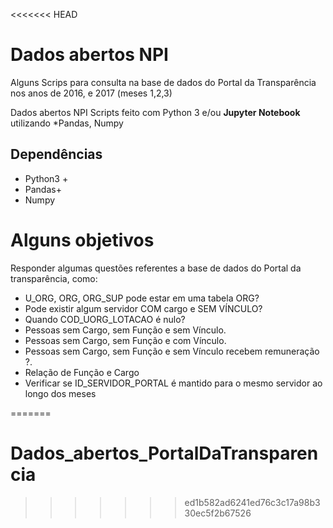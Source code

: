<<<<<<< HEAD
# Dados abertos NPI
Alguns Scrips para consulta na base de dados do Portal da Transparência nos anos de 2016, e 2017 (meses 1,2,3)

Dados abertos NPI 
Scripts feito com Python 3 e/ou **Jupyter Notebook** utilizando *Pandas, Numpy

## Dependências
- Python3 +
- Pandas+
- Numpy


# Alguns objetivos

Responder algumas questões referentes a base de dados do Portal da transparência, como:
- U_ORG, ORG, ORG_SUP pode estar em uma tabela ORG?
- Pode existir algum servidor COM cargo e SEM VÍNCULO?
- Quando COD_UORG_LOTACAO é nulo? 
- Pessoas sem Cargo, sem Função e sem Vínculo.
- Pessoas sem Cargo, sem Função e com Vínculo.
- Pessoas sem Cargo, sem Função e sem Vínculo recebem remuneração ?.
- Relação de Função e Cargo
- Verificar se ID_SERVIDOR_PORTAL é mantido para o mesmo servidor ao longo dos meses

=======
# Dados_abertos_PortalDaTransparencia
>>>>>>> ed1b582ad6241ed76c3c17a98b330ec5f2b67526
